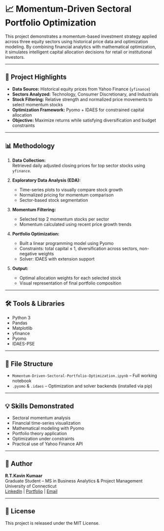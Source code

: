 # 📈 Momentum-Driven Sectoral Portfolio Optimization

This project demonstrates a momentum-based investment strategy applied across three equity sectors using historical price data and optimization modeling. By combining financial analytics with mathematical optimization, it simulates intelligent capital allocation decisions for retail or institutional investors.

---

## 🚀 Project Highlights

- **Data Source:** Historical equity prices from Yahoo Finance (`yfinance`)
- **Sectors Analyzed:** Technology, Consumer Discretionary, and Industrials
- **Stock Filtering:** Relative strength and normalized price movements to select momentum stocks
- **Optimization Framework:** Pyomo + IDAES for constrained capital allocation
- **Objective:** Maximize returns while satisfying diversification and budget constraints

---

## 📊 Methodology

1. **Data Collection:**  
   Retrieved daily adjusted closing prices for top sector stocks using `yfinance`.

2. **Exploratory Data Analysis (EDA):**  
   - Time-series plots to visually compare stock growth  
   - Normalized pricing for momentum comparison  
   - Sector-based stock segmentation

3. **Momentum Filtering:**  
   - Selected top 2 momentum stocks per sector  
   - Momentum calculated using recent price growth trends

4. **Portfolio Optimization:**  
   - Built a linear programming model using Pyomo  
   - Constraints: total capital ≤ 1, diversification across sectors, non-negative weights  
   - Solver: IDAES with extension support

5. **Output:**  
   - Optimal allocation weights for each selected stock  
   - Visual representation of final portfolio composition

---

## 🛠 Tools & Libraries

- Python 3  
- Pandas  
- Matplotlib  
- yfinance  
- Pyomo  
- IDAES-PSE  

---

## 📁 File Structure

- `Momentum-Driven-Sectoral-Portfolio-Optimization.ipynb` – Full working notebook  
- `.pyomo` & `.idaes` – Optimization and solver backends (installed via pip)

---

## 💡 Skills Demonstrated

- Sectoral momentum analysis  
- Financial time-series visualization  
- Mathematical modeling with Pyomo  
- Portfolio theory application  
- Optimization under constraints  
- Practical use of Yahoo Finance API

---

## 👤 Author

**R.T.Kavin Kumaar**  
Graduate Student – MS in Business Analytics & Project Management  
University of Connecticut  
[LinkedIn](https://www.linkedin.com/in/rtkavinkumaar22/) | [Portfolio](https://github.com/KavinKumaar11) | [Email](mailto:rtkavinkumaar112219@gmail.com)

---

## 📜 License

This project is released under the MIT License.
